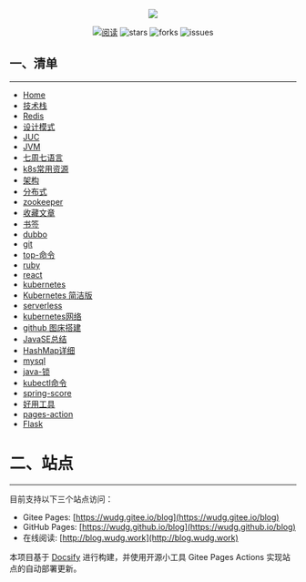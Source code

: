 
<p align="center">
<a href="https://github.com/wudg/blog" target="_blank">
	<img src="https://cdn.jsdelivr.net/gh/wudg/picgo@master/images/logo1.png" width=""/>
</a>
</p>
<p align="center">
  <a href="https://javaguide.cn/"><img src="https://img.shields.io/badge/阅读-read-brightgreen.svg" alt="阅读"></a>
  <img src="https://img.shields.io/github/stars/wudg/blog" alt="stars"/>
  <img src="https://img.shields.io/github/forks/wudg/blog" alt="forks"/>
  <img src="https://img.shields.io/github/issues/wudg/blog" alt="issues"/>
</p>

## 一、清单
---

* [Home](/)
* [技术栈](docs/technology_stack.md)
* [Redis](docs/redis.md)
* [设计模式](docs/design_pattern.md)
* [JUC](docs/juc.md)
* [JVM](docs/jvm.md)
* [七周七语言](docs/seven_week_seven_language.md)
* [k8s常用资源](docs/k8s_common_resources.md)
* [架构](docs/architecture.md)
* [分布式](docs/distribution.md)
* [zookeeper](docs/zookeeper.md)
* [收藏文章](docs/collect_articles.md)
* [书签](docs/bookmark.html)
* [dubbo](docs/dubbo2.7.md)
* [git](docs/git.md)
* [top-命令](docs/top_comand.md)
* [ruby](docs/ruby.md)
* [react](docs/react.md)
* [kubernetes](docs/kubernetes.md)
* [Kubernetes 简洁版](docs/kubernetes_simple_version.md)
* [serverless](docs/serverless.md)
* [kubernetes网络](docs/kubernetes_network.md)
* [github 图床搭建](docs/github_drawing_bed_construction.md)
* [JavaSE总结](docs/javase_summary.md)
* [HashMap详细](docs/hashmap.md)
* [mysql](docs/mysql.md)
* [java-锁](docs/java_lock.md)
* [kubectl命令](docs/kubectl_command.md)
* [spring-score](docs/spring-core.md)
* [好用工具](docs/tools.md)
* [pages-action](docs/pages-action.md)
* [Flask](docs/flask.md)


# 二、站点
---

目前支持以下三个站点访问：

* Gitee Pages: [https://wudg.gitee.io/blog](https://wudg.gitee.io/blog)
* GitHub Pages: [https://wudg.github.io/blog](https://wudg.github.io/blog)
* 在线阅读: [http://blog.wudg.work](http://blog.wudg.work)

本项目基于 [Docsify](https://docsify.js.org/#/) 进行构建，并使用开源小工具 Gitee Pages Actions 实现站点的自动部署更新。


